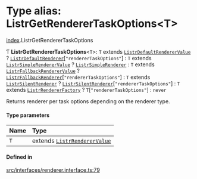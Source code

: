 # Type alias: ListrGetRendererTaskOptions<T\>

[index](../modules/index.md).ListrGetRendererTaskOptions

Ƭ **ListrGetRendererTaskOptions**<`T`\>: `T` extends [`ListrDefaultRendererValue`](index.ListrDefaultRendererValue.md) ? [`ListrDefaultRenderer`](index.ListrDefaultRenderer.md)[``"rendererTaskOptions"``] : `T` extends [`ListrSimpleRendererValue`](index.ListrSimpleRendererValue.md) ? [`ListrSimpleRenderer`](index.ListrSimpleRenderer.md) : `T` extends [`ListrFallbackRendererValue`](index.ListrFallbackRendererValue.md) ? [`ListrFallbackRenderer`](index.ListrFallbackRenderer.md)[``"rendererTaskOptions"``] : `T` extends [`ListrSilentRenderer`](index.ListrSilentRenderer.md) ? [`ListrSilentRenderer`](index.ListrSilentRenderer.md)[``"rendererTaskOptions"``] : `T` extends [`ListrRendererFactory`](index.ListrRendererFactory.md) ? `T`[``"rendererTaskOptions"``] : `never`

Returns renderer per task options depending on the renderer type.

#### Type parameters

| Name | Type |
| :------ | :------ |
| `T` | extends [`ListrRendererValue`](index.ListrRendererValue.md) |

#### Defined in

[src/interfaces/renderer.interface.ts:79](https://github.com/cenk1cenk2/listr2/blob/70fdfc5/src/interfaces/renderer.interface.ts#L79)
